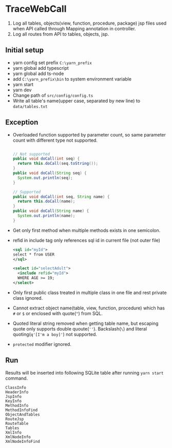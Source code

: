 # TraceWebCall

1. Log all tables, objects(view, function, procedure, package) jsp files used when API called through Mapping annotation in controller.
1. Log all routes from API to tables, objects, jsp.

## Initial setup

- yarn config set prefix `C:\yarn_prefix`
- yarn global add typescript
- yarn global add ts-node
- add `C:\yarn_prefix\bin` to system environment variable
- yarn start
- yarn dev
- Change path of `src/config/config.ts`
- Write all table's name(upper case, separated by new line) to `data/tables.txt`

## Exception

- Overloaded function supported by parameter count, so same parameter count with different type not supported.

  ```java

  // Not supported
  public void doCall(int seq) {
    return this.doCall(seq.toString());
  }
  public void doCall(String seq) {
    System.out.println(seq);
  }

  // Supported
  public void doCall(int seq, String name) {
    return this.doCall(name);
  }
  public void doCall(String name) {
    System.out.println(name);
  }
  ```

- Get only first method when multiple methods exists in one semicolon.

- refid in include tag only references sql id in current file (not outer file)

  ```xml
  <sql id="myId">
  select * from USER
  </sql>

  <select id="selectAdult">
    <include refid="myId">
    WHERE AGE >= 19;
  </select>
  ```

- Only first public class treated in multiple class in one file and rest private class ignored.

- Cannot extract object name(table, view, function, procedure) which has `#` or `$` or enclosed with quote(`"`) from SQL.

- Quoted literal string removed when getting table name, but escaping quote only supports double quoute(`''`). Backslash(`\`) and literal quoting(`q'[I'm a boy]'`) not supported.

- `protected` modifier ignored.

## Run

Results will be inserted into following SQLite table after running `yarn start` command.

```text
ClassInfo
HeaderInfo
JspInfo
KeyInfo
MethodInfo
MethodInfoFind
ObjectAndTables
RouteJsp
RouteTable
Tables
XmlInfo
XmlNodeInfo
XmlNodeInfoFind
```
